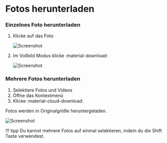 # Fotos herunterladen #
### Einzelnes Foto herunterladen ###

1. Klicke auf das Foto

    ![Screenshot](img/download-1.png)
    
2. Im Vollbild Modus klicke :material-download:

    ![Screenshot](img/download-2.png)

### Mehrere Fotos herunterladen ###

1. Selektiere Fotos und Videos
2. Öffne das Kontextmenü
3. Klicke :material-cloud-download:

Fotos werden in Originalgröße heruntergeladen.

   ![Screenshot](img/multi-download.png)

!!! tipp
    Du kannst mehrere Fotos auf einmal selektieren, indem du die Shift Taste verwendest.
